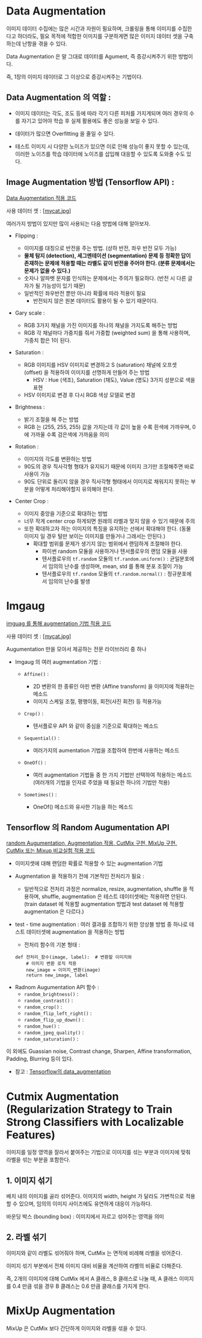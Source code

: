 ﻿# Data Augmentation


이미지 데이터 수집에는 많은 시간과 자원이 필요하며, 크롤링을 통해 이미지를 수집한다고 하더라도, 필요 목적에 적합한 이미지를 구분하게면 많은 이미지 데이터 셋을 구축하는데 난항을 겪을 수 있다.

Data Augmentation 은 말 그대로 데이터를 Agument, 즉 증강시켜주기 위한 방법이다.

즉, 1장의 이미지 데이터로 그 이상으로 증강시켜주는 기법이다.


## Data Augmentation 의 역할 : 

- 이미지 데이터는 각도, 조도 등에 따라 각기 다른 피처를 가지게되며 여러 경우의 수를 자기고 있어야 학습 후 실제 활용에도 좋은 성능을 보일 수 있다. 

- 데이터가 많으면 Overfitting 을 줄일 수 있다. 

- 테스트 이미지 시 다양한 노이즈가 있으면 이로 인해 성능이 좋지 못할 수 있는데, 이러한 노이즈를 학습 데이터에 노이즈를 삽입해 대응할 수 있도록 도와줄 수도 있다.


## Image Augmentation 방법 (Tensorflow API) : 


[Data Augmentation 적용 코드](https://github.com/ParkJongham/ham/blob/master/Data%20Augmentation/Data%20Augmentation%20%EC%A0%81%EC%9A%A9.ipynb)

사용 데이터 셋 : 
[[mycat.jpg](https://aiffelstaticprd.blob.core.windows.net/media/documents/mycat.jpg)]

여러가지 방법이 있지만 많이 사용되는 다음 방법에 대해 알아보자.

- Flipping : 
	- 이미지를 대칭으로 반전을 주는 방법. (상하 반전, 좌우 반전 모두 가능)
	- __물체 탐지 (detection), 세그멘테이션 (segmentation) 문제 등 정확한 답이 존재하는 문제에 적용할 때는 라벨도 같이 반전을 주어야 한다. (분류 문제에서는 문제가 없을 수 있다.)__
	- 숫자나 알파벳 문자를 인식하는 문제에서는 주의가 필요하다. (반전 시 다른 글자가 될 가능성이 있기 때문)
	- 일반적인 좌우반전 뿐만 아니라 확률에 따라 적용이 필요
		- 반전되지 않은 원본 데이터도 활용이 될 수 있기 때문이다.

- Gary scale : 
	- RGB 3가지 채널을 가진 이미지를 하나의 채널을 가지도록 해주는 방법
	- RGB 각 채널마다 가중치를 줘서 가중합 (weighted sum) 을 통해 사용하며, 가중치 합은 1이 된다.
	
- Saturation : 
	- RGB 이미지를 HSV  이미지로 변경하고 S (saturation) 채널에 오프셋 (offset) 을 적용하여 이미지를 선명하게 만들어 주는 방법
		- HSV : Hue (색조), Saturation (채도), Value (명도) 3가지 성분으로 색을 표현
	- HSV 이미지로 변경 후 다시 RGB 색상 모델로 변경
	
- Brightness : 
	- 밝기 조절을 해 주는 방법
	- RGB 는 (255, 255, 255) 값을 가지는데 각 값이 높을 수록 흰색에 가까우며, 0 에 가까울 수록 검은색에 가까움을 의미

- Rotation : 
	- 이미지의 각도를 변환하는 방법
	- 90도의 경우 직사각형 형태가 유지되기 때문에 이미지 크기만 조절해주면 바로 사용이 가능
	- 90도 단위로 돌리지 않을 경우 직사각형 형태에서 이미지로 채워지지 못하는 부분을 어떻게 처리해야할지 유의해야 한다.
	
- Center Crop : 
	- 이미지 중앙을 기준으로 확대하는 방법
	- 너무 작게 center crop 하게되면 원래의 라벨과 맞지 않을 수 있기 때문에 주의
	- 또한 확대하고자 하는 이미지의 특징을 유지하는 선에서 확대해야 한다. (동물 이미지 일 경우 털만 보이는 이미지를 만들거나 그래서는 안된다.)
		- 확대할 범위를 문제가 생기지 않는 범위에서 랜덤하게 조절해야 한다.
			- 파이썬 random 모듈을 사용하거나 텐서플로우의 랜덤 모듈을 사용
			- 텐서플로우의 `tf.random` 모듈의 `tf.random.uniform()` : 균일분포에서 임의의 난수를 생성하며, mean, std 를 통해 분포 조절이 가능
			- 텐서플로우의 `tf.random` 모듈의  `tf.random.normal()` : 정규분포에서 임의의 난수를 발생


# Imgaug

[imguag 를 통해 augmentation 기법 적용 코드](https://github.com/ParkJongham/ham/blob/master/Data%20Augmentation/imgaug%20%EB%9D%BC%EC%9D%B4%EB%B8%8C%EB%9F%AC%EB%A6%AC%EB%A5%BC%20%ED%99%9C%EC%9A%A9%ED%95%9C%20augmentation.ipynb)

사용 데이터 셋 : 
[[mycat.jpg](https://aiffelstaticprd.blob.core.windows.net/media/documents/mycat.jpg)]

Augumentation 만을 모아서 제공하는 전문 라이브러리 중 하나

- Imgaug 의 여러 augmentation 기법 : 
	- `Affine()` : 
		- 2D 변환의 한 종류인 아핀 변환 (Affine transform) 을 이미지에 적용하는 메소드
		- 이미지 스케일 조절, 평행이동, 회전(사진 회전) 등 적용가능
	
	- `Crop()` : 
		- 텐서플로우 API 와 같이 중심을 기준으로 확대하는 메소드

	- `Sequential()` : 
		-  여러가지의 aumentation 기법을 조합하여 한번에 사용하는 메소드
	
	- `OneOf()` : 
		- 여러 augmentation 기법들 중 한 가지 기법만 선택하여 적용하는 메소드 (여러개의 기법을 인자로 주었을 때 필요한 하나의 기법만 적용)
	
	- `Sometimes()` : 
		- OneOf() 메소드와 유사한 기능을 하는 메소드


## Tensorflow 의 Random Augumentation API


[random Augumentation, Augmentation 적용, CutMix 구현, MixUp 구현, CutMix 또는 Mixup 비교실험 적용 코드](https://github.com/ParkJongham/ham/blob/master/Data%20Augmentation/Augmentation%20%EC%A0%81%EC%9A%A9%2C%20CutMix%20%EA%B5%AC%ED%98%84%2C%20MixUp%20%EA%B5%AC%ED%98%84%2C%20CutMix%20%EB%98%90%EB%8A%94%20Mixup%20%EB%B9%84%EA%B5%90%EC%8B%A4%ED%97%98.ipynb)

- 이미지셋에 대해 랜덤한 확률로 적용할 수 있는 augmentation 기법

- Augmentation 을 적용하기 전에 기본적인 전처리가 필요 : 
	- 일반적으로 전처리 과정은 normalize, resize, augmentation, shuffle 을 적용하며, shuffle, augmentation 은 테스트 데이터셋에는 적용하면 안된다. (train dataset 에 적용할 augmentation 방법과 test dataset 에 적용할 augmentation 은 다르다.)

- test - time augmentation : 여러 결과를 조합하기 위한 앙상블 방법 중 하나로 테스트 데이터셋에 augmentation 을 적용하는 방법

	- 전처리 함수의 기본 형태 : 
	```
	def 전처리_함수(image, label):  # 변환할 이미지와
	    # 이미지 변환 로직 적용 
	    new_image = 이미지_변환(image) 
		return new_image, label
	```


* Radnom Augumentation API 함수 : 
	- `random_brightness()` : 
	- `random_contrast()` : 
	- `random_crop()` : 
	- `random_flip_left_right()` : 
	- `random_flip_up_down()` : 
	- `random_hue()` : 
	- `random_jpeg_quality()` : 
	- `random_saturation()` : 

	

이 외에도 Guassian noise, Contrast change, Sharpen, Affine transformation, Padding, Blurring 등이 있다.

* 참고 :  [Tensorflow의 data_augmentation](https://www.tensorflow.org/tutorials/images/data_augmentation)


# Cutmix Augmentation (Regularization Strategy to Train Strong Classifiers with Localizable Features)

이미지를 일정 영역을 잘라서 붙여주는 기법으로 이미지를 섞는 부분과 이미지에 맞춰 라벨을 섞는 부분을 포함한다.


## 1. 이미지 섞기

배치 내의 이미지를 골라 섞어준다.
이미지의 width, height 가 달라도 가변적으로 적용할 수 있으며, 임의의 이미지 사이즈에도 유연하게 대응이 가능하다.

바운딩 박스 (bounding box) : 이미지에서 자르고 섞어주는 영역을 의미

## 2. 라벨 섞기

이미지와 같이 라벨도 섞어줘야 하며, CutMix 는 면적에 비례해 라벨을 섞어준다. 

이미지 섞기 부분에서 전체 이미지 대비 비율을 계산하여 라벨의 비율로 더해준다. 

즉, 2개의 이미지에 대해 CutMix 에서 A 클래스, B 클래스로 나눌 때, A 클래스 이미지를 0.4 만큼 섞을 경우 B 클래스는 0.6 만큼 클래스를 가지게 한다.


# MixUp Augmentation

MixUp 은 CutMix 보다 간단하게 이미지와 라벨을 섞을 수 있다.
